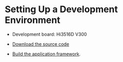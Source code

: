 # Setting Up a Development Environment<a name="EN-US_TOPIC_0000001061629245"></a>

-   Development board: Hi3516D V300

-   [Download the source code](../get-code/sourcecode-acquire.md)
-   [Build the application framework](../../readme/application-framework.md).

